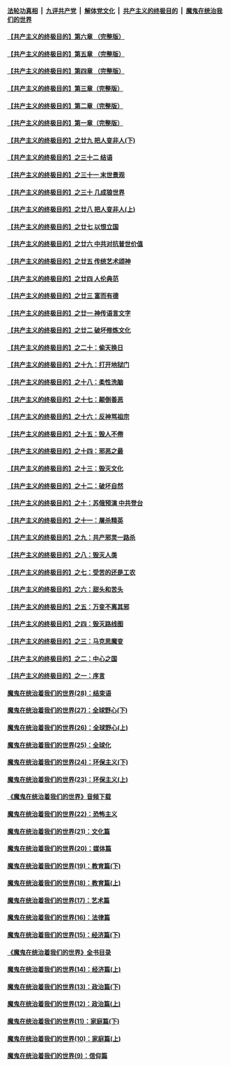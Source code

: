 

####  [法轮功真相](../../../../basic/blob/master/README.md?t=04141101) &nbsp;|&nbsp; [九评共产党](../../../../9ping.md/blob/master/README.md?t=04141101) &nbsp;|&nbsp; [解体党文化](../../../../jtdwh.md/blob/master/README.md?t=04141101)  &nbsp;|&nbsp; [共产主义的终极目的](../../../../gczydzjmd.md/blob/master/README.md?t=04141101) &nbsp;|&nbsp; [魔鬼在统治我们的世界](../../../../mgztzwmdsj.md/blob/master/README.md?t=04141101) 

#### [【共产主义的终极目的】第六章 （完整版）](../pages/nsc422/n11428913.md?t=04141101) 

#### [【共产主义的终极目的】第五章 （完整版）](../pages/nsc422/n11428912.md?t=04141101) 

#### [【共产主义的终极目的】第四章 （完整版）](../pages/nsc422/n11428907.md?t=04141101) 

#### [【共产主义的终极目的】第三章（完整版）](../pages/nsc422/n11428848.md?t=04141101) 

#### [【共产主义的终极目的】第二章（完整版）](../pages/nsc422/n11428831.md?t=04141101) 

#### [【共产主义的终极目的】第一章（完整版）](../pages/nsc422/n11417651.md?t=04141101) 

#### [【共产主义的终极目的】之廿九 把人变非人(下)](../pages/nsc422/n11344140.md?t=04141101) 

#### [【共产主义的终极目的】之三十二 结语](../pages/nsc422/n11360535.md?t=04141101) 

#### [【共产主义的终极目的】之三十一 末世景观](../pages/nsc422/n11351129.md?t=04141101) 

#### [【共产主义的终极目的】之三十 几成狼世界](../pages/nsc422/n11348280.md?t=04141101) 

#### [【共产主义的终极目的】之廿八 把人变非人(上)](../pages/nsc422/n11340492.md?t=04141101) 

#### [【共产主义的终极目的】之廿七 以恨立国](../pages/nsc422/n11336944.md?t=04141101) 

#### [【共产主义的终极目的】之廿六 中共对抗普世价值](../pages/nsc422/n11324785.md?t=04141101) 

#### [【共产主义的终极目的】之廿五 传统艺术颂神](../pages/nsc422/n11296396.md?t=04141101) 

#### [【共产主义的终极目的】之廿四 人伦典范](../pages/nsc422/n11296397.md?t=04141101) 

#### [【共产主义的终极目的】之廿三 富而有德](../pages/nsc422/n11283598.md?t=04141101) 

#### [【共产主义的终极目的】之廿一 神传语言文字](../pages/nsc422/n11263265.md?t=04141101) 

#### [【共产主义的终极目的】之廿二 破坏修炼文化](../pages/nsc422/n11245728.md?t=04141101) 

#### [【共产主义的终极目的】之二十：偷天换日](../pages/nsc422/n11238846.md?t=04141101) 

#### [【共产主义的终极目的】之十九：打开地狱门](../pages/nsc422/n11206376.md?t=04141101) 

#### [【共产主义的终极目的】之十八：柔性洗脑](../pages/nsc422/n11199994.md?t=04141101) 

#### [【共产主义的终极目的】之十七：颠倒善恶](../pages/nsc422/n11179782.md?t=04141101) 

#### [【共产主义的终极目的】之十六：反神骂祖宗](../pages/nsc422/n11166798.md?t=04141101) 

#### [【共产主义的终极目的】之十五：毁人不倦](../pages/nsc422/n11166792.md?t=04141101) 

#### [【共产主义的终极目的】之十四：邪恶之最](../pages/nsc422/n11150249.md?t=04141101) 

#### [【共产主义的终极目的】之十三：毁灭文化](../pages/nsc422/n11135227.md?t=04141101) 

#### [【共产主义的终极目的】之十二：破坏自然](../pages/nsc422/n11135214.md?t=04141101) 

#### [【共产主义的终极目的】之十：苏俄预演 中共登台](../pages/nsc422/n11118424.md?t=04141101) 

#### [【共产主义的终极目的】之十一：屠杀精英](../pages/nsc422/n11118442.md?t=04141101) 

#### [【共产主义的终极目的】之九：共产邪灵一路杀](../pages/nsc422/n11114139.md?t=04141101) 

#### [【共产主义的终极目的】之八：毁灭人类](../pages/nsc422/n11108503.md?t=04141101) 

#### [【共产主义的终极目的】之七：受苦的还是工农](../pages/nsc422/n11101809.md?t=04141101) 

#### [【共产主义的终极目的】之六：甜头和苦头](../pages/nsc422/n11096971.md?t=04141101) 

#### [【共产主义的终极目的】之五：万变不离其邪](../pages/nsc422/n11091285.md?t=04141101) 

#### [【共产主义的终极目的】之四：毁灭路线图](../pages/nsc422/n11086284.md?t=04141101) 

#### [【共产主义的终极目的】之三：马克思魔变](../pages/nsc422/n11061941.md?t=04141101) 

#### [【共产主义的终极目的】之二：中心之国](../pages/nsc422/n11047728.md?t=04141101) 

#### [【共产主义的终极目的】之一：序言](../pages/nsc422/n11086077.md?t=04141101) 

#### [魔鬼在统治着我们的世界(28)：结束语](../pages/nsc422/n10936246.md?t=04141101) 

#### [魔鬼在统治着我们的世界(27)：全球野心(下)](../pages/nsc422/n10928319.md?t=04141101) 

#### [魔鬼在统治着我们的世界(26)：全球野心(上)](../pages/nsc422/n10900318.md?t=04141101) 

#### [魔鬼在统治着我们的世界(25)：全球化](../pages/nsc422/n10788205.md?t=04141101) 

#### [魔鬼在统治着我们的世界(24)：环保主义(下)](../pages/nsc422/n10695307.md?t=04141101) 

#### [魔鬼在统治着我们的世界(23)：环保主义(上)](../pages/nsc422/n10688613.md?t=04141101) 

#### [《魔鬼在统治着我们的世界》音频下载](../pages/nsc422/n10635553.md?t=04141101) 

#### [魔鬼在统治着我们的世界(22)：恐怖主义](../pages/nsc422/n10614727.md?t=04141101) 

#### [魔鬼在统治着我们的世界(21)：文化篇](../pages/nsc422/n10597706.md?t=04141101) 

#### [魔鬼在统治着我们的世界(20)：媒体篇](../pages/nsc422/n10586579.md?t=04141101) 

#### [魔鬼在统治着我们的世界(19)：教育篇(下)](../pages/nsc422/n10564808.md?t=04141101) 

#### [魔鬼在统治着我们的世界(18)：教育篇(上)](../pages/nsc422/n10526970.md?t=04141101) 

#### [魔鬼在统治着我们的世界(17)：艺术篇](../pages/nsc422/n10499093.md?t=04141101) 

#### [魔鬼在统治着我们的世界(16)：法律篇](../pages/nsc422/n10485969.md?t=04141101) 

#### [魔鬼在统治着我们的世界(15)：经济篇(下)](../pages/nsc422/n10469975.md?t=04141101) 

#### [《魔鬼在统治着我们的世界》全书目录](../pages/nsc422/n10464261.md?t=04141101) 

#### [魔鬼在统治着我们的世界(14)：经济篇(上)](../pages/nsc422/n10457370.md?t=04141101) 

#### [魔鬼在统治着我们的世界(13)：政治篇(下)](../pages/nsc422/n10448270.md?t=04141101) 

#### [魔鬼在统治着我们的世界(12)：政治篇(上)](../pages/nsc422/n10444576.md?t=04141101) 

#### [魔鬼在统治着我们的世界(11)：家庭篇(下)](../pages/nsc422/n10440961.md?t=04141101) 

#### [魔鬼在统治着我们的世界(10)：家庭篇(上)](../pages/nsc422/n10435448.md?t=04141101) 

#### [魔鬼在统治着我们的世界(9)：信仰篇](../pages/nsc422/n10432159.md?t=04141101) 

